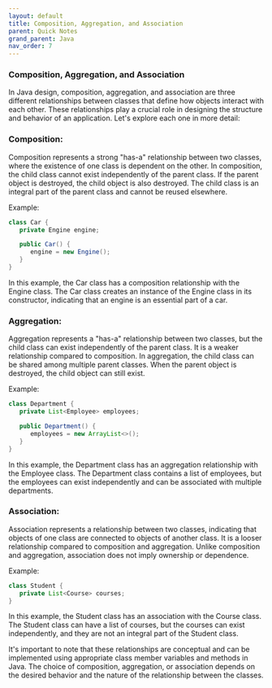 ```yaml
---
layout: default
title: Composition, Aggregation, and Association
parent: Quick Notes
grand_parent: Java
nav_order: 7
---
```

### Composition, Aggregation, and Association
In Java design, composition, aggregation, and association are three different relationships between classes that define how objects interact with each other. These relationships play a crucial role in designing the structure and behavior of an application. Let's explore each one in more detail:

### Composition:
Composition represents a strong "has-a" relationship between two classes, where the existence of one class is dependent on the other. In composition, the child class cannot exist independently of the parent class. If the parent object is destroyed, the child object is also destroyed. The child class is an integral part of the parent class and cannot be reused elsewhere.

Example:
```java
class Car {
   private Engine engine;

   public Car() {
      engine = new Engine();
   }
}
```
In this example, the Car class has a composition relationship with the Engine class. The Car class creates an instance of the Engine class in its constructor, indicating that an engine is an essential part of a car.

### Aggregation:
Aggregation represents a "has-a" relationship between two classes, but the child class can exist independently of the parent class. It is a weaker relationship compared to composition. In aggregation, the child class can be shared among multiple parent classes. When the parent object is destroyed, the child object can still exist.

Example:
```java
class Department {
   private List<Employee> employees;

   public Department() {
      employees = new ArrayList<>();
   }
}
```
In this example, the Department class has an aggregation relationship with the Employee class. The Department class contains a list of employees, but the employees can exist independently and can be associated with multiple departments.

### Association:
Association represents a relationship between two classes, indicating that objects of one class are connected to objects of another class. It is a looser relationship compared to composition and aggregation. Unlike composition and aggregation, association does not imply ownership or dependence.

Example:
```java
class Student {
   private List<Course> courses;
}
```

In this example, the Student class has an association with the Course class. The Student class can have a list of courses, but the courses can exist independently, and they are not an integral part of the Student class.

It's important to note that these relationships are conceptual and can be implemented using appropriate class member variables and methods in Java. The choice of composition, aggregation, or association depends on the desired behavior and the nature of the relationship between the classes.


